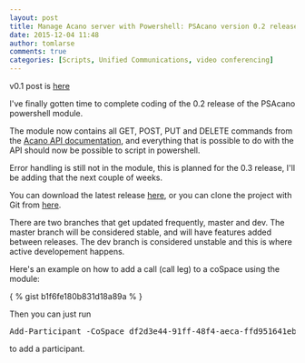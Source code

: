 ```yaml
---
layout: post
title: Manage Acano server with Powershell: PSAcano version 0.2 released
date: 2015-12-04 11:48
author: tomlarse
comments: true
categories: [Scripts, Unified Communications, video conferencing]
---
```

v0.1 post is <a href="http://blog.codesalot.com/2015/09/17/managing-acano-server-in-powershell/" target="_blank">here</a>

I've finally gotten time to complete coding of the 0.2 release of the PSAcano powershell module.

The module now contains all GET, POST, PUT and DELETE commands from the <a href="https://www.acano.com/publications/2015/09/Solution-API-Reference-R1_8.pdf" target="_blank">Acano API documentation</a>, and everything that is possible to do with the API should now be possible to script in powershell.

Error handling is still not in the module, this is planned for the 0.3 release, I'll be adding that the next couple of weeks.

You can download the latest release <a href="https://github.com/tomlarse/PsAcano/releases/latest" target="_blank">here</a>, or you can clone the project with Git from <a href="https://github.com/tomlarse/PsAcano" target="_blank">here</a>.

There are two branches that get updated frequently, master and dev. The master branch will be considered stable, and will have features added between releases. The dev branch is considered unstable and this is where active developement happens.

Here's an example on how to add a call (call leg) to a coSpace using the module:

{ % gist b1f6fe180b831d18a89a % }

Then you can just run
<pre>Add-Participant -CoSpace df2d3e44-91ff-48f4-aeca-ffd951641ebe -SipUri anne.wallace@contoso.com</pre>
to add a participant.
